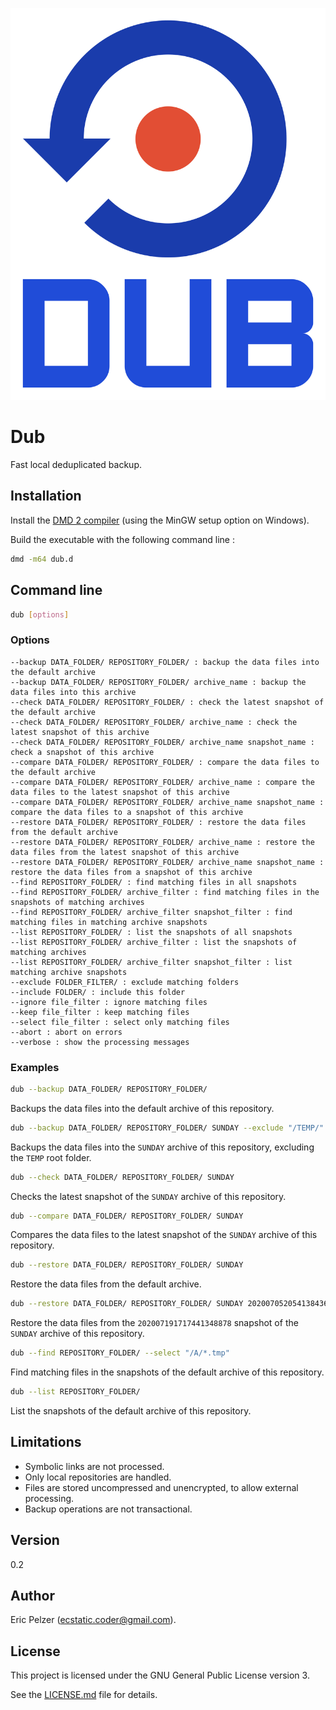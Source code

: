 ![](https://github.com/senselogic/DUB/blob/master/LOGO/dub.png)

# Dub

Fast local deduplicated backup.

## Installation

Install the [DMD 2 compiler](https://dlang.org/download.html) (using the MinGW setup option on Windows).

Build the executable with the following command line :

```bash
dmd -m64 dub.d
```

## Command line

```bash
dub [options]
```

### Options

```
--backup DATA_FOLDER/ REPOSITORY_FOLDER/ : backup the data files into the default archive
--backup DATA_FOLDER/ REPOSITORY_FOLDER/ archive_name : backup the data files into this archive
--check DATA_FOLDER/ REPOSITORY_FOLDER/ : check the latest snapshot of the default archive
--check DATA_FOLDER/ REPOSITORY_FOLDER/ archive_name : check the latest snapshot of this archive
--check DATA_FOLDER/ REPOSITORY_FOLDER/ archive_name snapshot_name : check a snapshot of this archive
--compare DATA_FOLDER/ REPOSITORY_FOLDER/ : compare the data files to the default archive
--compare DATA_FOLDER/ REPOSITORY_FOLDER/ archive_name : compare the data files to the latest snapshot of this archive
--compare DATA_FOLDER/ REPOSITORY_FOLDER/ archive_name snapshot_name : compare the data files to a snapshot of this archive
--restore DATA_FOLDER/ REPOSITORY_FOLDER/ : restore the data files from the default archive
--restore DATA_FOLDER/ REPOSITORY_FOLDER/ archive_name : restore the data files from the latest snapshot of this archive
--restore DATA_FOLDER/ REPOSITORY_FOLDER/ archive_name snapshot_name : restore the data files from a snapshot of this archive
--find REPOSITORY_FOLDER/ : find matching files in all snapshots
--find REPOSITORY_FOLDER/ archive_filter : find matching files in the snapshots of matching archives
--find REPOSITORY_FOLDER/ archive_filter snapshot_filter : find matching files in matching archive snapshots
--list REPOSITORY_FOLDER/ : list the snapshots of all snapshots
--list REPOSITORY_FOLDER/ archive_filter : list the snapshots of matching archives
--list REPOSITORY_FOLDER/ archive_filter snapshot_filter : list matching archive snapshots
--exclude FOLDER_FILTER/ : exclude matching folders
--include FOLDER/ : include this folder
--ignore file_filter : ignore matching files
--keep file_filter : keep matching files
--select file_filter : select only matching files
--abort : abort on errors
--verbose : show the processing messages
```

### Examples

```bash
dub --backup DATA_FOLDER/ REPOSITORY_FOLDER/
```

Backups the data files into the default archive of this repository.

```bash
dub --backup DATA_FOLDER/ REPOSITORY_FOLDER/ SUNDAY --exclude "/TEMP/"
```

Backups the data files into the `SUNDAY` archive of this repository, excluding the `TEMP` root folder.

```bash
dub --check DATA_FOLDER/ REPOSITORY_FOLDER/ SUNDAY
```

Checks the latest snapshot of the `SUNDAY` archive of this repository.

```bash
dub --compare DATA_FOLDER/ REPOSITORY_FOLDER/ SUNDAY
```

Compares the data files to the latest snapshot of the `SUNDAY` archive of this repository.

```bash
dub --restore DATA_FOLDER/ REPOSITORY_FOLDER/ SUNDAY
```

Restore the data files from the default archive.

```bash
dub --restore DATA_FOLDER/ REPOSITORY_FOLDER/ SUNDAY 202007052054138436
```

Restore the data files from the `202007191717441348878` snapshot of the `SUNDAY` archive of this repository.

```bash
dub --find REPOSITORY_FOLDER/ --select "/A/*.tmp"
```

Find matching files in the snapshots of the default archive of this repository.

```bash
dub --list REPOSITORY_FOLDER/
```

List the snapshots of the default archive of this repository.

## Limitations

* Symbolic links are not processed.
* Only local repositories are handled.
* Files are stored uncompressed and unencrypted, to allow external processing.
* Backup operations are not transactional.

## Version

0.2

## Author

Eric Pelzer (ecstatic.coder@gmail.com).

## License

This project is licensed under the GNU General Public License version 3.

See the [LICENSE.md](LICENSE.md) file for details.
